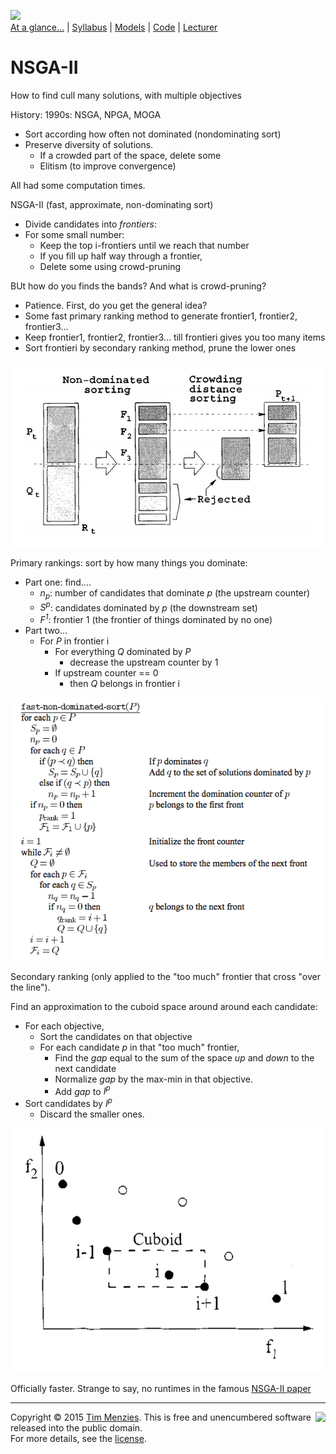 [<img width=900 src="https://raw.githubusercontent.com/txt/mase/master/img/banner1.png">](https://github.com/txt/mase/blob/master/README.md)   
[At a glance...](https://github.com/txt/mase/blob/master/OVERVIEW.md) |
[Syllabus](https://github.com/txt/mase/blob/master/SYLLABUS.md) |
[Models](https://github.com/txt/mase/blob/master/MODELS.md) |
[Code](https://github.com/txt/mase/tree/master/src) |
[Lecturer](http://menzies.us) 


# NSGA-II

How to find cull many solutions, with multiple objectives

History: 1990s: NSGA, NPGA, MOGA

+ Sort according how often not dominated (nondominating sort)
+ Preserve diversity of solutions.
  + If a crowded part of the space, delete some
  + Elitism (to improve convergence)

All had some computation times.

NSGA-II (fast, approximate, non-dominating sort)

+ Divide candidates into _frontiers_:
+ For some small number:
  + Keep the top i-frontiers until we reach that number
  + If you fill up half way through a frontier,
  + Delete some using crowd-pruning

BUt how do you finds the bands? And what is crowd-pruning?

+ Patience. First, do you get the general idea?
+ Some fast primary ranking method to generate frontier1, frontier2, frontier3...
+ Keep frontier1, frontier2, frontier3... till frontieri gives you too many items
+ Sort frontieri by secondary ranking method, prune the lower ones

![nsgaii](img/nsgaii.png)

Primary rankings: sort by how many things you dominate:

+ Part one: find....
  + _n<sub>p</sup>_: number of candidates that dominate _p_ (the upstream counter)
  + _S<sup>p</sup>_: candidates dominated by _p_ (the downstream set)
  + _F<sup>1</sup>_: frontier 1 (the frontier of things dominated by no one) 
+ Part two...
   + For _P_ in frontier i
     + For everything _Q_ dominated by _P_
        + decrease the upstream counter by 1
	 + If upstream counter == 0
   	    + then _Q_ belongs in frontier i

![sort](img/sort.png)

Secondary ranking (only applied to the "too much"
frontier that cross "over the line").

Find an approximation to the cuboid space around around each
 candidate:

+ For each objective,
   + Sort the candidates on that objective
   + For each candidate _p_ in that "too much" frontier,
      + Find the _gap_ equal to the sum of the space
        _up_ and _down_ to the next candidate
      + Normalize _gap_  by the max-min in that objective.
      + Add _gap_ to _I<sup>p</sup>_
+ Sort candidates by _I<sup>p</sup>_
  + Discard the smaller ones. 

![cubioid](img/cuboid.png)
  

Officially faster. Strange to say, no runtimes in the famous
[NSGA-II paper](http://www.iitk.ac.in/kangal/Deb_NSGA-II.pdf)




_________

<img align=right src="https://raw.githubusercontent.com/txt/mase/master/img/pd-icon.png">Copyright © 2015 [Tim Menzies](http://menzies.us).
This is free and unencumbered software released into the public domain.   
For more details, see the [license](https://github.com/txt/mase/blob/master/LICENSE.md).

